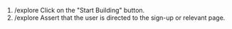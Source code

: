 1. /explore Click on the "Start Building" button.
2. /explore Assert that the user is directed to the sign-up or relevant page.